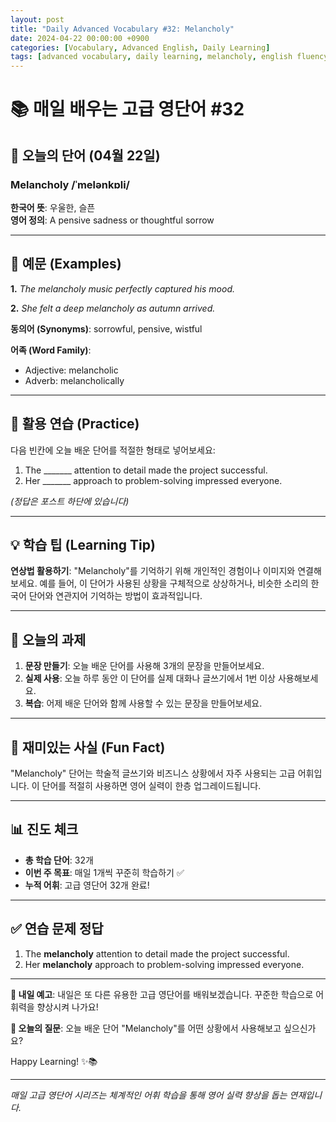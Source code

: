 ```yaml
---
layout: post
title: "Daily Advanced Vocabulary #32: Melancholy"
date: 2024-04-22 00:00:00 +0900
categories: [Vocabulary, Advanced English, Daily Learning]
tags: [advanced vocabulary, daily learning, melancholy, english fluency]
---
```


# 📚 **매일 배우는 고급 영단어 #32**

## 🌟 **오늘의 단어 (04월 22일)**

### **Melancholy** /ˈmelənkɒli/

**한국어 뜻**: 우울한, 슬픈  
**영어 정의**: A pensive sadness or thoughtful sorrow

<!--more-->

---

## 📖 **예문 (Examples)**

**1.** *The melancholy music perfectly captured his mood.*

**2.** *She felt a deep melancholy as autumn arrived.*

**동의어 (Synonyms)**: sorrowful, pensive, wistful

**어족 (Word Family)**:
- Adjective: melancholic
- Adverb: melancholically

---

## 🎯 **활용 연습 (Practice)**

다음 빈칸에 오늘 배운 단어를 적절한 형태로 넣어보세요:

1. The _______ attention to detail made the project successful.
2. Her _______ approach to problem-solving impressed everyone.

*(정답은 포스트 하단에 있습니다)*

---

## 💡 **학습 팁 (Learning Tip)**

**연상법 활용하기**: "Melancholy"를 기억하기 위해 개인적인 경험이나 이미지와 연결해보세요. 
예를 들어, 이 단어가 사용된 상황을 구체적으로 상상하거나, 비슷한 소리의 한국어 단어와 연관지어 기억하는 방법이 효과적입니다.

---

## 📝 **오늘의 과제**

1. **문장 만들기**: 오늘 배운 단어를 사용해 3개의 문장을 만들어보세요.
2. **실제 사용**: 오늘 하루 동안 이 단어를 실제 대화나 글쓰기에서 1번 이상 사용해보세요.
3. **복습**: 어제 배운 단어와 함께 사용할 수 있는 문장을 만들어보세요.

---

## 🎲 **재미있는 사실 (Fun Fact)**

"Melancholy" 단어는 학술적 글쓰기와 비즈니스 상황에서 자주 사용되는 고급 어휘입니다. 이 단어를 적절히 사용하면 영어 실력이 한층 업그레이드됩니다.

---

## 📊 **진도 체크**

- **총 학습 단어**: 32개
- **이번 주 목표**: 매일 1개씩 꾸준히 학습하기 ✅
- **누적 어휘**: 고급 영단어 32개 완료!

---

## ✅ **연습 문제 정답**

1. The **melancholy** attention to detail made the project successful.
2. Her **melancholy** approach to problem-solving impressed everyone.

---

**🎯 내일 예고**: 내일은 또 다른 유용한 고급 영단어를 배워보겠습니다. 꾸준한 학습으로 어휘력을 향상시켜 나가요!

**💭 오늘의 질문**: 오늘 배운 단어 "Melancholy"를 어떤 상황에서 사용해보고 싶으신가요? 

Happy Learning! ✨📚

---

*매일 고급 영단어 시리즈는 체계적인 어휘 학습을 통해 영어 실력 향상을 돕는 연재입니다.*
